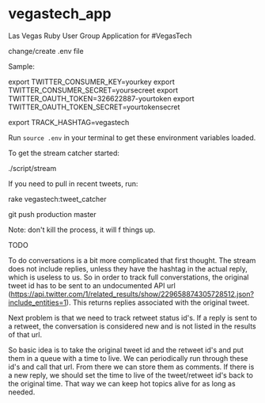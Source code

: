 vegastech_app
=============

Las Vegas Ruby User Group Application for #VegasTech

change/create .env file

Sample:

  export TWITTER_CONSUMER_KEY=yourkey
  export TWITTER_CONSUMER_SECRET=yoursecreet
  export TWITTER_OAUTH_TOKEN=326622887-yourtoken
  export TWITTER_OAUTH_TOKEN_SECRET=yourtokensecret

  export TRACK_HASHTAG=vegastech

Run `source .env` in your terminal to get these environment variables loaded.

To get the stream catcher started:

  ./script/stream

If you need to pull in recent tweets, run:

  rake vegastech:tweet_catcher


git push production master

Note: don't kill the process, it will f things up.

TODO

To do conversations is a bit more complicated that first thought. The stream does not include replies, unless they have the hashtag in the actual reply, which is useless to us. So in order to track full converstations, the original tweet id has to be sent to an undocumented API url (https://api.twitter.com/1/related_results/show/229658874305728512.json?include_entities=1). This returns replies associated with the original tweet.

Next problem is that we need to track retweet status id's. If a reply is sent to a retweet, the conversation is considered new and is not listed in the results of that url.

So basic idea is to take the original tweet id and the retweet id's and put them in a queue with a time to live. We can periodically run through these id's and call that url. From there we can store them as comments. If there is a new reply, we should set the time to live of the tweet/retweet id's back to the original time. That way we can keep hot topics alive for as long as needed.

